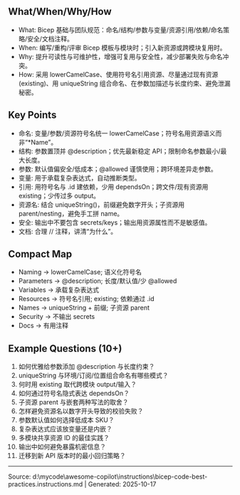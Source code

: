 ## What/When/Why/How

- What: Bicep 基础与团队规范：命名/结构/参数与变量/资源引用/依赖/命名策略/安全/文档注释。
- When: 编写/重构/评审 Bicep 模板与模块时；引入新资源或跨模块复用时。
- Why: 提升可读性与可维护性，增强可复用与安全性，减少部署失败与命名冲突。
- How: 采用 lowerCamelCase、使用符号名引用资源、尽量通过现有资源(existing)、用 uniqueString 组合命名、在参数加描述与长度约束、避免泄漏秘密。

## Key Points

- 命名: 变量/参数/资源符号名统一 lowerCamelCase；符号名用资源语义而非“*Name”。
- 结构: 参数置顶并 @description；优先最新稳定 API；限制命名参数最小/最大长度。
- 参数: 默认值偏安全/低成本；@allowed 谨慎使用；跨环境差异走参数。
- 变量: 用于承载复杂表达式，自动推断类型。
- 引用: 用符号名与 .id 建依赖，少用 dependsOn；跨文件/现有资源用 existing；少传过多 output。
- 资源名: 结合 uniqueString()，前缀避免数字开头；子资源用 parent/nesting，避免手工拼 name。
- 安全: 输出中不要包含 secrets/keys；输出用资源属性而不是敏感值。
- 文档: 合理 // 注释，讲清“为什么”。

## Compact Map

- Naming → lowerCamelCase; 语义化符号名
- Parameters → @description; 长度/默认值/少 @allowed
- Variables → 承载复杂表达式
- Resources → 符号名引用; existing; 依赖通过 .id
- Names → uniqueString + 前缀; 子资源 parent
- Security → 不输出 secrets
- Docs → 有用注释

## Example Questions (10+)

1) 如何优雅给参数添加 @description 与长度约束？
2) uniqueString 与环境/订阅/位置组合命名有哪些模式？
3) 何时用 existing 取代跨模块 output/输入？
4) 如何通过符号名隐式表达 dependsOn？
5) 子资源 parent 与嵌套两种写法的取舍？
6) 怎样避免资源名以数字开头导致的校验失败？
7) 参数默认值如何选择低成本 SKU？
8) 复杂表达式应该放变量还是内嵌？
9) 多模块共享资源 ID 的最佳实践？
10) 输出中如何避免暴露机密信息？
11) 迁移到新 API 版本时的最小回归策略？

---
Source: d:\mycode\awesome-copilot\instructions\bicep-code-best-practices.instructions.md | Generated: 2025-10-17
